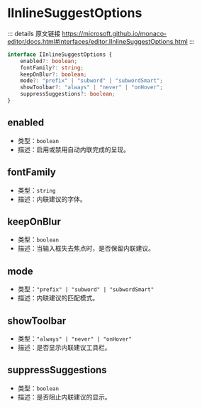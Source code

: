 # IInlineSuggestOptions
        
::: details 原文链接
https://microsoft.github.io/monaco-editor/docs.html#interfaces/editor.IInlineSuggestOptions.html
:::

```ts
interface IInlineSuggestOptions {
    enabled?: boolean;
    fontFamily?: string;
    keepOnBlur?: boolean;
    mode?: "prefix" | "subword" | "subwordSmart";
    showToolbar?: "always" | "never" | "onHover";
    suppressSuggestions?: boolean;
}
```

## enabled
- 类型：`boolean`
- 描述：启用或禁用自动内联完成的呈现。

## fontFamily
- 类型：`string`
- 描述：内联建议的字体。

## keepOnBlur
- 类型：`boolean`
- 描述：当输入框失去焦点时，是否保留内联建议。

## mode
- 类型：`"prefix" | "subword" | "subwordSmart"`
- 描述：内联建议的匹配模式。

## showToolbar
- 类型：`"always" | "never" | "onHover"`
- 描述：是否显示内联建议工具栏。

## suppressSuggestions
- 类型：`boolean`
- 描述：是否阻止内联建议的显示。
